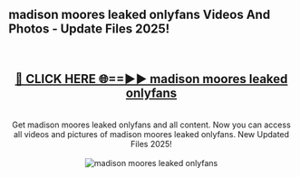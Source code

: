 <h2>madison moores leaked onlyfans Videos And Photos - Update Files 2025!</h2>
<br>
<div align="center">
<h2><a href="https://top-ai-tools.click/QrbHav" rel="nofollow">🔴 CLICK HERE 🌐==►► madison moores leaked onlyfans</a></h2>
<br>
Get madison moores leaked onlyfans and all content. Now you can access all videos and pictures of madison moores leaked onlyfans. New Updated Files 2025!
<br>
<br>
<a href="https://top-ai-tools.click/QrbHav" rel="nofollow" data-target="animated-image.originalLink"><img src="https://i.ibb.co.com/WyWwxjT/player-gif2.gif" alt="madison moores leaked onlyfans" style="max-width: 100%; display: inline-block;" data-target="animated-image.originalImage"></a>
</div>
<br>